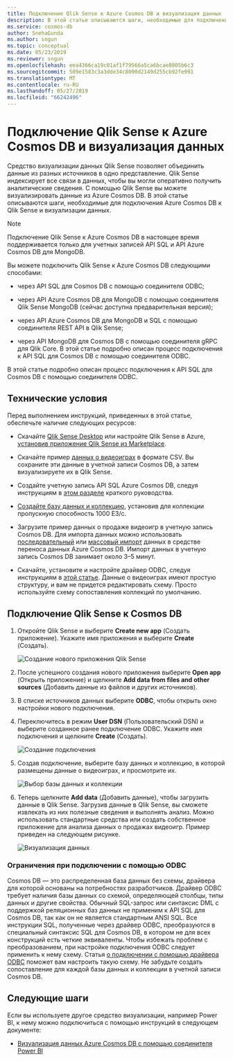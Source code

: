 ```yaml
---
title: Подключение Qlik Sense к Azure Cosmos DB и визуализация данных
description: В этой статье описываются шаги, необходимые для подключения Azure Cosmos DB к Qlik Sense и визуализации данных.
ms.service: cosmos-db
author: SnehaGunda
ms.author: sngun
ms.topic: conceptual
ms.date: 05/23/2019
ms.reviewer: sngun
ms.openlocfilehash: eea4366ca19c01af1f79566a5ca6bcae8805b6c3
ms.sourcegitcommit: 509e1583c3a3dde34c8090d2149d255cb92fe991
ms.translationtype: MT
ms.contentlocale: ru-RU
ms.lasthandoff: 05/27/2019
ms.locfileid: "66242496"
---
```

# <a name="connect-qlik-sense-to-azure-cosmos-db-and-visualize-your-data"></a>Подключение Qlik Sense к Azure Cosmos DB и визуализация данных

Средство визуализации данных Qlik Sense позволяет объединить данные из разных источников в одно представление. Qlik Sense индексирует все связи в данных, чтобы вы могли оперативно получить аналитические сведения. С помощью Qlik Sense вы можете визуализировать данные из Azure Cosmos DB. В этой статье описываются шаги, необходимые для подключения Azure Cosmos DB к Qlik Sense и визуализации данных. 

> [!NOTE]
> Подключение Qlik Sense к Azure Cosmos DB в настоящее время поддерживается только для учетных записей API SQL и API Azure Cosmos DB для MongoDB.

Вы можете подключить Qlik Sense к Azure Cosmos DB следующими способами:

* через API SQL для Cosmos DB с помощью соединителя ODBC;

* через API Azure Cosmos DB для MongoDB с помощью соединителя Qlik Sense MongoDB (сейчас доступна предварительная версия);

* через API Azure Cosmos DB для MongoDB и SQL с помощью соединителя REST API в Qlik Sense;

* через API MongoDB для Cosmos DB с помощью соединителя gRPC для Qlik Core.
В этой статье подробно описан процесс подключения к API SQL для Cosmos DB с помощью соединителя ODBC.

В этой статье подробно описан процесс подключения к API SQL для Cosmos DB с помощью соединителя ODBC.

## <a name="prerequisites"></a>Технические условия

Перед выполнением инструкций, приведенных в этой статье, обеспечьте наличие следующих ресурсов:

* Скачайте [Qlik Sense Desktop](https://www.qlik.com/us/try-or-buy/download-qlik-sense) или настройте Qlik Sense в Azure, [установив приложение Qlik Sense из Marketplace](https://azuremarketplace.microsoft.com/marketplace/apps/qlik.qlik-sense).

* Скачайте пример [данных о видеоиграх](https://www.kaggle.com/gregorut/videogamesales) в формате CSV. Вы сохраните эти данные в учетной записи Cosmos DB, а затем визуализируете их в Qlik Sense.

* Создайте учетную запись API SQL Azure Cosmos DB, следуя инструкциям в [этом разделе](create-sql-api-dotnet.md#create-account) краткого руководства.

* [Создайте базу данных и коллекцию](create-sql-api-dotnet.md#create-collection-database), установив для коллекции пропускную способность 1000 ЕЗ/с. 

* Загрузите пример данных о продаже видеоигр в учетную запись Cosmos DB. Для импорта данных можно использовать [последовательный](import-data.md#SQLSeqTarget) или [массовый импорт](import-data.md#SQLBulkTarget) данных в средстве переноса данных Azure Cosmos DB. Импорт данных в учетную запись Cosmos DB занимает около 3–5 минут.

* Скачайте, установите и настройте драйвер ODBC, следуя инструкциям в [этой статье](odbc-driver.md). Данные о видеоиграх имеют простую структуру, и вам не придется редактировать схему. Просто используйте схему сопоставления коллекций по умолчанию.

## <a name="connect-qlik-sense-to-cosmos-db"></a>Подключение Qlik Sense к Cosmos DB

1. Откройте Qlik Sense и выберите **Create new app** (Создать приложение). Укажите имя приложения и выберите **Create** (Создать).

   ![Создание нового приложения Qlik Sense](./media/visualize-qlik-sense/create-new-qlik-sense-app.png)

2. После успешного создания нового приложения выберите **Open app** (Открыть приложение) и щелкните **Add data from files and other sources** (Добавить данные из файлов и других источников). 

3. В списке источников данных выберите **ODBC**, чтобы открыть окно настройки нового подключения. 

4. Переключитесь в режим **User DSN** (Пользовательский DSN) и выберите созданное ранее подключение ODBC. Укажите имя подключения и щелкните **Create** (Создать). 

   ![Создание подключения](./media/visualize-qlik-sense/create-new-connection.png)

5. Создав подключение, выберите базу данных и коллекцию, в которой размещены данные о видеоиграх, и просмотрите их.

   ![Выбор базы данных и коллекции](./media/visualize-qlik-sense/choose-database-and-collection.png) 

6. Теперь щелкните **Add data** (Добавить данные), чтобы загрузить данные в Qlik Sense. Загрузив данные в Qlik Sense, вы сможете извлекать из них полезные сведения и выполнять анализ. Можно использовать стандартные средства или создать собственное приложение для анализа данных о продажах видеоигр. Пример приведен на следующем рисунке. 

   ![Визуализация данных](./media/visualize-qlik-sense/visualize-data.png)

### <a name="limitations-when-connecting-with-odbc"></a>Ограничения при подключении с помощью ODBC 

Cosmos DB — это распределенная база данных без схемы, драйвера для которой основаны на потребностях разработчиков. Драйвер ODBC требует наличия базы данных со схемой, определяющей столбцы, типы данных и другие свойства. Обычный SQL-запрос или синтаксис DML с поддержкой реляционных баз данных не применим к API SQL для Cosmos DB, так как он не является стандартным ANSI SQL. Все инструкции SQL, полученные через драйвер ODBC, преобразуются в специальный синтаксис SQL для Cosmos DB, в котором не для всех конструкций есть четкие эквиваленты. Чтобы избежать проблем с преобразованием, при настройке подключения ODBC следует применить к нему схему. Статья [о подключении с помощью драйвера ODBC](odbc-driver.md) поможет вам настроить такую схему. Не забудьте создать сопоставление для каждой базы данных и коллекции в учетной записи Cosmos DB.

## <a name="next-steps"></a>Следующие шаги

Если вы используете другое средство визуализации, например Power BI, к нему можно подключиться с помощью инструкций в следующем документе:

* [Визуализация данных Azure Cosmos DB с помощью соединителя Power BI](powerbi-visualize.md)
